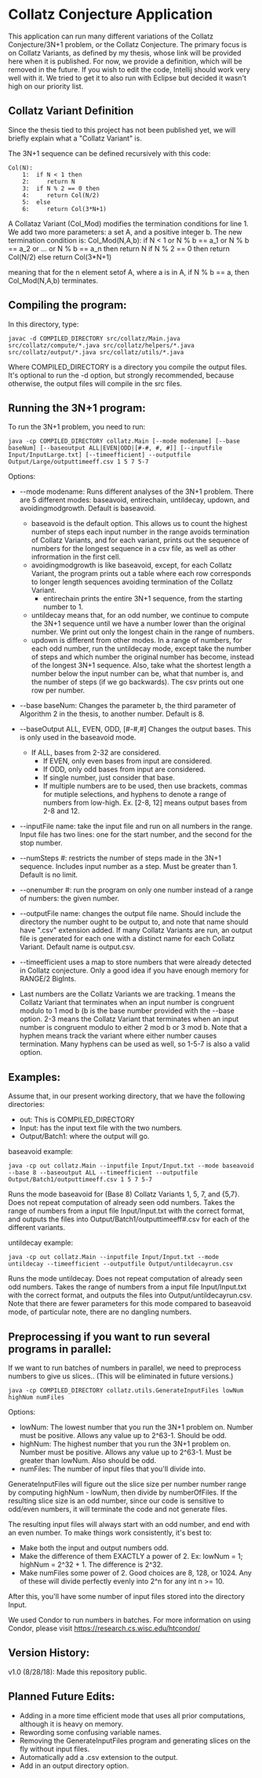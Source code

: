Collatz Conjecture Application
===========================

This application can run many different variations of the Collatz Conjecture/3N+1 problem, or the Collatz Conjecture. The primary focus is on Collatz Variants, as defined by my thesis, whose link will be provided here when it is published. For now, we provide a definition, which will be removed in the future. If you wish to edit the code, Intellij should work very well with it. We tried to get it to also run with Eclipse but decided it wasn't high on our priority list.

Collatz Variant Definition
---------------------

Since the thesis tied to this project has not been published yet, we will briefly explain what a "Collatz Variant" is.

The 3N+1 sequence can be defined recursively with this code:

	Col(N):
		1:	if N < 1 then
		2:	   return N
		3:	if N % 2 == 0 then
		4:	   return Col(N/2)
		5:	else
		6:	   return Col(3*N+1)
	
A Collataz Variant (Col_Mod) modifies the termination conditions for line 1. We add two more parameters: a set A, and a positive integer b. The new termination condition is:
	Col_Mod(N,A,b):
		if N < 1 or N % b == a_1 or N % b == a_2 or ... or N % b == a_n  then
	   		return N
		if N % 2 == 0 then
	   		return Col(N/2)
		else
	   		return Col(3*N+1)

meaning that for the n element setof A, where a is in A, if N % b == a, then Col_Mod(N,A,b) terminates.


Compiling the program:
------------------------

In this directory, type:

	javac -d COMPILED_DIRECTORY src/collatz/Main.java src/collatz/compute/*.java src/collatz/helpers/*.java src/collatz/output/*.java src/collatz/utils/*.java

Where COMPILED_DIRECTORY is a directory you compile the output files. It's optional to run the -d option, but strongly recommended, because otherwise, the output files will compile in the src files.

Running the 3N+1 program:
-------------------------

To run the 3N+1 problem, you need to run:

	java -cp COMPILED_DIRECTORY collatz.Main [--mode modename] [--base baseNum] [--baseoutput ALL|EVEN|ODD|[#-#, #, #]] [--inputfile Input/InputLarge.txt] [--timeefficient] --outputfile Output/Large/outputtimeeff.csv 1 5 7 5-7

Options:
- --mode modename: Runs different analyses of the 3N+1 problem. There are 5 different modes: baseavoid, entirechain, untildecay, updown, and avoidingmodgrowth. Default is baseavoid.
	- baseavoid is the default option. This allows us to count the highest number of steps each input number in the range avoids termination of Collatz Variants, and for each variant, prints out the sequence of numbers for the longest sequence in a csv file, as well as other infrormation in the first cell.
	- avoidingmodgrowth is like baseavoid, except, for each Collatz Variant, the program prints out a table where each row corresponds to longer length sequences avoiding termination of the Collatz Variant.
        - entirechain prints the entire 3N+1 sequence, from the starting number to 1.
	- untildecay means that, for an odd number, we continue to compute the 3N+1 sequence until we have a number lower than the original number. We print out only the longest chain in the range of numbers.
	- updown is different from other modes. In a range of numbers, for each odd number, run the untildecay mode, except take the number of steps and which number the original number has become, instead of the longest 3N+1 sequence. Also, take what the shortest length a number below the input number can be, what that number is, and the number of steps (if we go backwards). The csv prints out one row per number.
	   
- --base baseNum: Changes the parameter b, the third parameter of Algorithm 2 in the thesis, to another number. Default is 8.

- --baseOutput ALL, EVEN, ODD, [#-#,#] Changes the output bases. This is only used in the baseavoid mode.
	- If ALL, bases from 2-32 are considered.
        - If EVEN, only even bases from input are considered.
        - If ODD, only odd bases from input are considered.
        - If single number, just consider that base.
        - If multiple numbers are to be used, then use brackets, commas for mutiple selections, and hyphens to denote a range of numbers from low-high. Ex. [2-8, 12] means output bases from 2-8 and 12.
- --inputFile name: take the input file and run on all numbers in the range. Input file has two lines: one for the start number, and the second for the stop number.
- --numSteps #: restricts the number of steps made in the 3N+1 sequence. Includes input number as a step. Must be greater than 1. Default is no limit.
- --onenumber #: run the program on only one number instead of a range of numbers: the given number.
- --outputFile name: changes the output file name. Should include the directory the number ought to be output to, and note that name should have ".csv" extension added. If many Collatz Variants are run, an output file is generated for each one with a distinct name for each Collatz Variant. Default name is output.csv.
- --timeefficient uses a map to store numbers that were already detected in Collatz conjecture. Only a good idea if you have enough memory for RANGE/2 BigInts.
- Last numbers are the Collatz Variants we are tracking. 1 means the Collatz Variant that terminates when an input number is congruent modulo to 1 mod b (b is the base number provided with the --base option. 2-3 means the Collatz Variant that terminates when an input number is congruent modulo to either 2 mod b or 3 mod b. Note that a hyphen means track the variant where either number causes termination. Many hyphens can be used as well, so 1-5-7 is also a valid option.

Examples:
------------------

Assume that, in our present working directory, that we have the following directories:
- out: This is COMPILED_DIRECTORY
- Input: has the input text file with the two numbers.
- Output/Batch1: where the output will go.

baseavoid example:

	java -cp out collatz.Main --inputfile Input/Input.txt --mode baseavoid --base 8 --baseoutput ALL --timeefficient --outputfile Output/Batch1/outputtimeeff.csv 1 5 7 5-7

Runs the mode baseavoid for (Base 8) Collatz Variants 1, 5, 7, and {5,7}. Does not repeat computation of already seen odd numbers. Takes the range of numbers from a input file Input/Input.txt with the correct format, and outputs the files into Output/Batch1/outputtimeeff#.csv for each of the different variants.

untildecay example:

    java -cp out collatz.Main --inputfile Input/Input.txt --mode untildecay --timeefficient --outputfile Output/untildecayrun.csv

Runs the mode untildecay. Does not repeat computation of already seen odd numbers. Takes the range of numbers from a input file Input/Input.txt with the correct format, and outputs the files into Output/untildecayrun.csv. Note that there are fewer parameters for this mode compared to baseavoid mode, of particular note, there are no dangling numbers.


Preprocessing if you want to run several programs in parallel:
--------------------------------------------------

If we want to run batches of numbers in parallel, we need to preprocess numbers to give us slices.. (This will be eliminated in future versions.)
       
    java -cp COMPILED_DIRECTORY collatz.utils.GenerateInputFiles lowNum highNum numFiles

Options:
- lowNum: The lowest number that you run the 3N+1 problem on. Number must be positive. Allows any value up to 2^63-1. Should be odd.
- highNum: The highest number that you run the 3N+1 problem on. Number must be positive. Allows any value up to 2^63-1. Must be greater than lowNum. Also should be odd.
- numFiles: The number of input files that you'll divide into.

GenerateInputFiles will figure out the slice size per number number range by computing highNum - lowNum, then divide by numberOfFiles. If the resulting slice size is an odd number, since our code is sensitive to odd/even numbers, it will terminate the code and not generate files.

The resulting input files will always start with an odd number, and end with an even number. To make things work consistently, it's best to:
- Make both the input and output numbers odd.
- Make the difference of them EXACTLY a power of 2. Ex: lowNum = 1; highNum = 2^32 + 1. The difference is 2^32.
- Make numFiles some power of 2. Good choices are 8, 128, or 1024. Any of these will divide perfectly evenly into 2^n for any int n >= 10.

After this, you'll have some number of input files stored into the directory Input.

We used Condor to run numbers in batches. For more information on using Condor, please visit https://research.cs.wisc.edu/htcondor/


Version History:
-----------------

v1.0 (8/28/18): Made this repository public.


Planned Future Edits:
------------------

- Adding in a more time efficient mode that uses all prior computations, although it is heavy on memory.
- Rewording some confusing variable names.
- Removing the GenerateInputFiles program and generating slices on the fly without input files.
- Automatically add a .csv extension to the output.
- Add in an output directory option.


